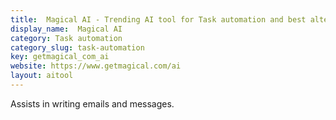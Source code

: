```yaml
---
title:  Magical AI - Trending AI tool for Task automation and best alternatives
display_name:  Magical AI
category: Task automation
category_slug: task-automation
key: getmagical_com_ai
website: https://www.getmagical.com/ai
layout: aitool
---
```


Assists in writing emails and messages.
